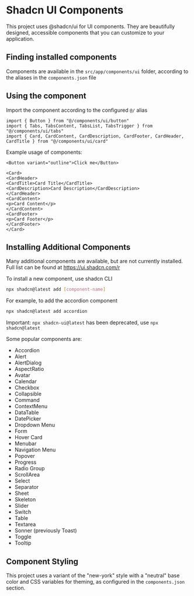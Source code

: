 # Shadcn UI Components

This project uses @shadcn/ui for UI components. They are beautifully designed, accessible components that you can customize to your application.

## Finding installed components

Components are available in the `src/app/components/ui` folder, according to the aliases in the `components.json` file

## Using the component

Import the component according to the configured `@/` alias

```tsx
import { Button } from "@/components/ui/button"
import { Tabs, TabsContent, TabsList, TabsTrigger } from "@/components/ui/tabs"
import { Card, CardContent, CardDescription, CardFooter, CardHeader, CardTitle } from "@/components/ui/card"
```

Example usage of components:

```tsx
<Button variant="outline">Click me</Button>

<Card>
<CardHeader>
<CardTitle>Card Title</CardTitle>
<CardDescription>Card Description</CardDescription>
</CardHeader>
<CardContent>
<p>Card Content</p>
</CardContent>
<CardFooter>
<p>Card Footer</p>
</CardFooter>
</Card>
```

## Installing Additional Components

Many additional components are available, but are not currently installed. Full list can be found at https://ui.shadcn.com/r

To install a new component, use shadcn CLI

```bash
npx shadcn@latest add [component-name]
```

For example, to add the accordion component

```bash
npx shadcn@latest add accordion
```

Important: `npx shadcn-ui@latest` has been deprecated, use `npx shadcn@latest`

Some popular components are:

- Accordion
- Alert
- AlertDialog
- AspectRatio
- Avatar
- Calendar
- Checkbox
- Collapsible
- Command
- ContextMenu
- DataTable
- DatePicker
- Dropdown Menu
- Form
- Hover Card
- Menubar
- Navigation Menu
- Popover
- Progress
- Radio Group
- ScrollArea
- Select
- Separator
- Sheet
- Skeleton
- Slider
- Switch
- Table
- Textarea
- Sonner (previously Toast)
- Toggle
- Tooltip

## Component Styling

This project uses a variant of the "new-york" style with a "neutral" base color and CSS variables for theming, as configured in the `components.json` section.